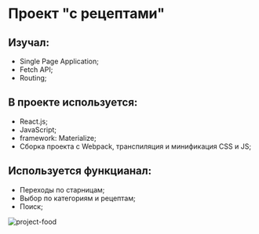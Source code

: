 # Проект "с рецептами"

## Изучал:

- Single Page Application;
- Fetch API;
- Routing;

## В проекте используется:

- React.js;
- JavaScript;
- framework: Materialize;
- Cборка проекта с Webpack, транспиляция и минификация CSS и JS;

## Используется функцианал:

- Переходы по старницам;
- Выбор по категориям и рецептам;
- Поиск;

![project-food](https://user-images.githubusercontent.com/93434868/164276664-1a121f58-2f2f-4b8d-85a9-5f889c1e9d6e.gif)
